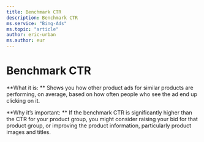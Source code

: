 ```yaml
---
title: Benchmark CTR
description: Benchmark CTR
ms.service: "Bing-Ads"
ms.topic: "article"
author: eric-urban
ms.author: eur
---
```


# Benchmark CTR

**What it is: **    Shows you how other product ads for similar products are performing, on average, based on how often people who see the ad end up clicking on it.

**Why it’s important: **   If the benchmark CTR is significantly higher than the CTR for your product group, you might consider raising your bid for that product group, or improving the product information, particularly product images and titles.


